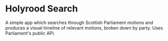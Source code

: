 # Holyrood Search

A simple app which searches through Scottish Parliament motions and produces a visual timeline of relevant motions, broken down by party. Uses Parliament's public API.
